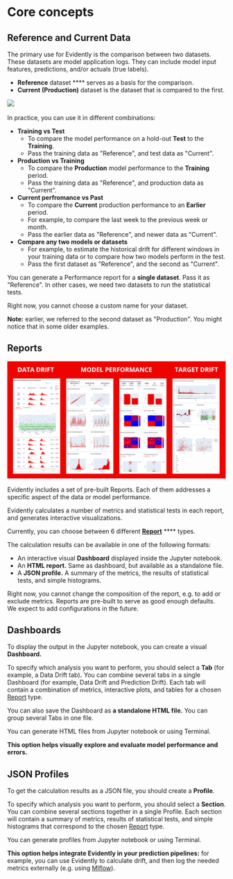 # Core concepts

## **Reference and Current Data**

The primary use for Evidently is the comparison between two datasets. These datasets are model application logs. They can include model input features, predictions, and/or actuals (true labels).&#x20;

* **Reference** dataset **** serves as a basis for the comparison.
* **Current (Production)** dataset is the dataset that is compared to the first.&#x20;

![](<.gitbook/assets/two\_datasets\_classification (1).png>)

In practice, you can use it in different combinations:

* **Training vs Test**&#x20;
  * To compare the model performance on a hold-out **Test** to the **Training**.&#x20;
  * Pass the training data as "Reference", and test data as "Current".
* **Production vs Training**&#x20;
  * To compare the **Production** model performance to the **Training** period.&#x20;
  * Pass the training data as "Reference", and production data as "Current".
* **Current perfromance vs Past**&#x20;
  * To compare the **Current** production performance to an **Earlier** period.&#x20;
  * For example, to compare the last week to the previous week or month.&#x20;
  * Pass the earlier data as "Reference", and newer data as "Current".&#x20;
* **Compare any two models or datasets**&#x20;
  * For example, to estimate the historical drift for different windows in your training data or to compare how two models perform in the test.&#x20;
  * Pass the first dataset as "Reference", and the second as "Current".&#x20;

You can generate a Performance report for a **single dataset**. Pass it as "Reference". In other cases, we need two datasets to run the statistical tests. &#x20;

Right now, you cannot choose a custom name for your dataset.&#x20;

**Note:** earlier, we referred to the second dataset as "Production". You might notice that in some older examples. &#x20;

## Reports

![](<.gitbook/assets/image (2).png>)

Evidently includes a set of pre-built Reports. Each of them addresses a specific aspect of the data or model performance.&#x20;

Evidently calculates a number of metrics and statistical tests in each report, and generates interactive visualizations.

Currently, you can choose between 6 different [**Report**](reports/) **** types.  &#x20;

The calculation results can be available in one of the following formats:&#x20;

* An interactive visual **Dashboard** displayed inside the Jupyter notebook.
* An **HTML report.** Same as dashboard, but available as a standalone file.&#x20;
* A **JSON profile.** A summary of the metrics, the results of statistical tests, and simple histograms.&#x20;

Right now, you cannot change the composition of the report, e.g. to add or exclude metrics. Reports are pre-built to serve as good enough defaults. We expect to add configurations in the future.

## Dashboards

To display the output in the Jupyter notebook, you can create a visual **Dashboard.**&#x20;

To specify which analysis you want to perform, you should select a **Tab** (for example, a Data Drift tab)**.** You can combine several tabs in a single Dashboard (for example, Data Drift and Prediction Drift). Each tab will contain a combination of metrics, interactive plots, and tables for a chosen [Report](reports/) type.&#x20;

You can also save the Dashboard as **a standalone HTML file.** You can group several Tabs in one file.&#x20;

You can generate HTML files from Jupyter notebook or using Terminal.&#x20;

**This option helps visually explore and evaluate model performance and errors.**

## JSON Profiles

To get the calculation results as a JSON file, you should create a **Profile**.

To specify which analysis you want to perform, you should select a **Section**. You can combine several sections together in a single Profile. Each section will contain a summary of metrics, results of statistical tests, and simple histograms that correspond to the chosen [Report](reports/) type.&#x20;

You can generate profiles from Jupyter notebook or using Terminal.&#x20;

**This option helps integrate Evidently in your prediction pipelines:** for example, you can use Evidently to calculate drift, and then log the needed metrics externally (e.g. using [Mlflow](step-by-step-guides/integrations/evidently-+-mlflow.md)).



## &#x20;
